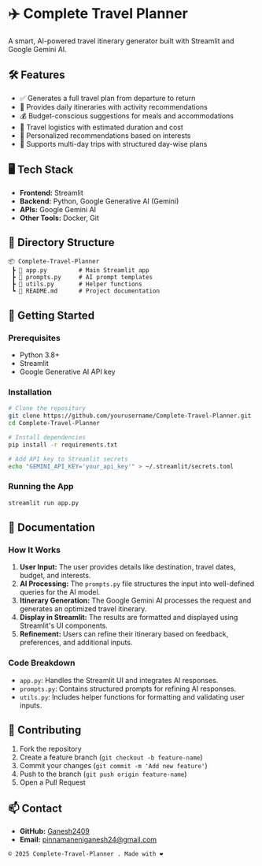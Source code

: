 # ✈️ Complete Travel Planner

A smart, AI-powered travel itinerary generator built with Streamlit and Google Gemini AI.

## 🛠️ Features
- ✅ Generates a full travel plan from departure to return
- 🏨 Provides daily itineraries with activity recommendations
- 💰 Budget-conscious suggestions for meals and accommodations
- 🛫 Travel logistics with estimated duration and cost
- 🎯 Personalized recommendations based on interests
- 📅 Supports multi-day trips with structured day-wise plans

## 🖥️ Tech Stack
- **Frontend:** Streamlit
- **Backend:** Python, Google Generative AI (Gemini)
- **APIs:** Google Gemini AI
- **Other Tools:** Docker, Git

## 📁 Directory Structure
```
📦 Complete-Travel-Planner
 ┣ 📜 app.py         # Main Streamlit app
 ┣ 📜 prompts.py     # AI prompt templates
 ┣ 📜 utils.py       # Helper functions
 ┗ 📜 README.md      # Project documentation
```

## 🚀 Getting Started

### Prerequisites
- Python 3.8+
- Streamlit
- Google Generative AI API key

### Installation
```bash
# Clone the repository
git clone https://github.com/yourusername/Complete-Travel-Planner.git
cd Complete-Travel-Planner

# Install dependencies
pip install -r requirements.txt

# Add API key to Streamlit secrets
echo "GEMINI_API_KEY='your_api_key'" > ~/.streamlit/secrets.toml
```

### Running the App
```bash
streamlit run app.py
```

## 📖 Documentation

### How It Works
1. **User Input:** The user provides details like destination, travel dates, budget, and interests.
2. **AI Processing:** The `prompts.py` file structures the input into well-defined queries for the AI model.
3. **Itinerary Generation:** The Google Gemini AI processes the request and generates an optimized travel itinerary.
4. **Display in Streamlit:** The results are formatted and displayed using Streamlit's UI components.
5. **Refinement:** Users can refine their itinerary based on feedback, preferences, and additional inputs.

### Code Breakdown
- `app.py`: Handles the Streamlit UI and integrates AI responses.
- `prompts.py`: Contains structured prompts for refining AI responses.
- `utils.py`: Includes helper functions for formatting and validating user inputs.

## 🤝 Contributing
1. Fork the repository
2. Create a feature branch (`git checkout -b feature-name`)
3. Commit your changes (`git commit -m 'Add new feature'`)
4. Push to the branch (`git push origin feature-name`)
5. Open a Pull Request

## 📫 Contact
- **GitHub:** [Ganesh2409](https://github.com/Ganesh2409)
- **Email:** pinnamaneniganesh24@gmail.com
 ```
© 2025 Complete-Travel-Planner . Made with ❤️
```

